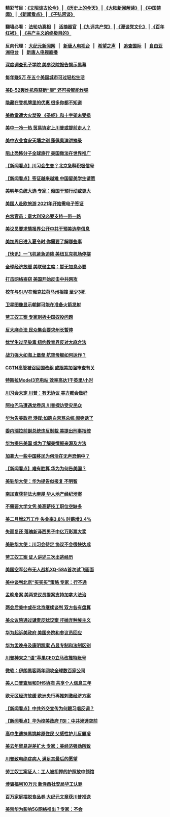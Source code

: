 #### 精彩节目：[《文昭谈古论今》](http://155.138.205.71/wenzhao) | [《历史上的今天》](http://155.138.205.71/today-in-history) | [《大陆新闻解读》](http://155.138.205.71/ntdtv-comedy) | [《中国禁闻》](http://155.138.205.71/ntdtv-news) | [《新闻看点》](http://155.138.205.71/news-insight) | [《子弘闲谈》](http://155.138.205.71/zihongxiantan/) 

 #### 翻墙必看： [法轮功真相](http://155.138.205.71:10000/videos/truth.html) &nbsp;&nbsp;|&nbsp;&nbsp; [活摘器官](http://155.138.205.71:10000/videos/res/Organs/) &nbsp;&nbsp;|[《九评共产党》](http://155.138.205.71:10000/videos/jiuping) | [《漫谈党文化》](http://155.138.205.71:10000/videos/mtdwh) | [《百年红祸》](http://155.138.205.71:10000/videos/bnhh) | [《共产主义的终极目的》](http://155.138.205.71:10000/videos/res/zjmd) 

 #### 反向代理： [大纪元新闻网](http://155.138.205.71:10080/) &nbsp;&nbsp;|&nbsp;&nbsp; [新唐人电视台](http://155.138.205.71:8000/) &nbsp;&nbsp;|&nbsp;&nbsp; [希望之声](http://155.138.205.71:8200/) &nbsp;&nbsp;|&nbsp;&nbsp; [追查国际](http://155.138.205.71:10010/) &nbsp;&nbsp;|&nbsp;&nbsp; [自由亚洲电台](http://155.138.205.71:9800/) &nbsp;&nbsp;|&nbsp;&nbsp; [新唐人电视直播](http://155.138.205.71/) 

#### [深度调查孔子学院 美参议院报告揭示黑幕](../pages/nsc412/n11100131.md?t=03101536) 

#### [每年赚5万 在五个美国城市可过轻松生活](../pages/nsc412/n11085295.md?t=03101536) 

#### [美B-52轰炸机将获新“眼” 还可投智能炸弹](../pages/nsc412/n11095449.md?t=03101536) 

#### [隐藏在登机牌里的优惠 很多你都不知道](../pages/nsc412/n11029660.md?t=03101536) 

#### [美教堂遭大火焚毁 《圣经》和十字架未受损](../pages/nsc412/n11102335.md?t=03101536) 

#### [美中一冷一热 贸易协定上川普或提前走人？](../pages/nsc412/n11102055.md?t=03101536) 

#### [美中农业食安天壤之别 蓬佩奥演讲摘录](../pages/nsc412/n11102067.md?t=03101536) 

#### [阻止恐怖分子全球旅行 美国做法在世界推广](../pages/nsc412/n11101930.md?t=03101536) 

#### [【新闻看点】川习会生变？北京急释积极信号](../pages/nsc412/n11101718.md?t=03101536) 

#### [【新闻看点】签证越来越难 中国留美学生请愿](../pages/nsc412/n11101670.md?t=03101536) 

#### [美明年总统大选 专家：俄国干预行动或更大](../pages/nsc412/n11101775.md?t=03101536) 

#### [美国人赴欧旅游 2021年开始需电子签证](../pages/nsc412/n11101643.md?t=03101536) 

#### [白宫官员：意大利没必要支持一带一路](../pages/nsc412/n11101722.md?t=03101536) 

#### [美议员要求情报界公开中共干预美选举信息](../pages/nsc412/n11101681.md?t=03101536) 

#### [美加周日进入夏令时 你需要了解哪些事](../pages/nsc412/n11100102.md?t=03101536) 

#### [【快讯】一飞机紧急迫降 美纽瓦克机场停摆](../pages/nsc412/n11101574.md?t=03101536) 

#### [全球经济放缓 美联储主席：暂无加息必要](../pages/nsc412/n11101557.md?t=03101536) 

#### [打击网络盗窃 美国开始反击中共网攻](../pages/nsc412/n11099537.md?t=03101536) 

#### [校车与SUV在俄克拉荷马州相撞 至少3死](../pages/nsc412/n11101497.md?t=03101536) 

#### [卫星图像显示朝鲜可能在准备火箭发射](../pages/nsc412/n11101436.md?t=03101536) 

#### [劳工奴工案 专家剖析中国奴役问题](../pages/nsc412/n11100805.md?t=03101536) 

#### [反大麻合法 民众集会要求州长暂停](../pages/nsc412/n11100827.md?t=03101536) 

#### [忧学生过早染毒 纽约教育界反对大麻合法](../pages/nsc412/n11100822.md?t=03101536) 

#### [战力强大如海上堡垒 航空母舰如何运作？](../pages/nsc412/n11101107.md?t=03101536) 

#### [CGTN高管被召回国改组 或跟美加强审查有关](../pages/nsc412/n11100865.md?t=03101536) 

#### [特斯拉Model3充电站 效率高达1千英里/小时](../pages/nsc412/n11100121.md?t=03101536) 

#### [川习会未定 川普：有无协议 美方都会做好](../pages/nsc412/n11099895.md?t=03101536) 

#### [阿拉巴马遭遇龙卷风 川普探访受灾民众](../pages/nsc412/n11100206.md?t=03101536) 

#### [华为告美政府 港媒:如跑白宫骂总统 闹笑话了](../pages/nsc412/n11100135.md?t=03101536) 

#### [委内瑞拉前副总统违反制裁 美提出刑事指控](../pages/nsc412/n11100172.md?t=03101536) 

#### [华为提告美国 或为了解美情报来源及方法](../pages/nsc412/n11100009.md?t=03101536) 

#### [加拿大一些中国移民为何活在无声恐惧中？](../pages/nsc412/n11100069.md?t=03101536) 

#### [【新闻看点】难有胜算 华为为何告美国？](../pages/nsc412/n11099574.md?t=03101536) 

#### [美驻华大使：华为提告似报复 不明智](../pages/nsc412/n11099847.md?t=03101536) 

#### [南加查获非法大麻屋 华人地产经纪涉案](../pages/nsc412/n11100010.md?t=03101536) 

#### [不需要大学文凭 美高薪技工职位空缺多](../pages/nsc412/n11097360.md?t=03101536) 

#### [美二月增2万工作 失业率3.8% 时薪增3.4%](../pages/nsc412/n11099370.md?t=03101536) 

#### [失而复还 落魄新泽西男子中亿万彩票大奖](../pages/nsc412/n11099301.md?t=03101536) 

#### [美驻华大使：川习会待定 协议不会很快达成](../pages/nsc412/n11098929.md?t=03101536) 

#### [劳工奴工案 证人讲述三次出逃经历](../pages/nsc412/n11098191.md?t=03101536) 

#### [美国空军公布无人战机XQ-58A首次试飞画面](../pages/nsc412/n11098760.md?t=03101536) 

#### [美中谈判北京“买买买”策略 专家：行不通](../pages/nsc412/n11098010.md?t=03101536) 

#### [孟晚舟案 美两党议员提案支持加拿大法治](../pages/nsc412/n11097898.md?t=03101536) 

#### [两会后美中或在北京继续谈判 双方各有盘算](../pages/nsc412/n11097321.md?t=03101536) 

#### [美众议院通过谴责反犹议案 吁抛弃种族主义](../pages/nsc412/n11097567.md?t=03101536) 

#### [华为起诉美政府 美国务院和参议员回应](../pages/nsc412/n11097131.md?t=03101536) 

#### [华为孟晚舟及康明凯案 凸显专制和法制区别](../pages/nsc412/n11096919.md?t=03101536) 

#### [川普神来之“语”苹果CEO立马改推特账号](../pages/nsc412/n11097470.md?t=03101536) 

#### [微软：伊朗黑客两年网攻全球数百家公司](../pages/nsc412/n11097168.md?t=03101536) 

#### [美人口普查局和DHS协商 共享个人信息三年](../pages/nsc412/n11097046.md?t=03101536) 

#### [欧元区经济放缓 欧洲央行再推刺激经济方案](../pages/nsc412/n11097207.md?t=03101536) 

#### [【新闻看点】中共外交宣传为何跟习唱反调？](../pages/nsc412/n11097080.md?t=03101536) 

#### [【新闻看点】华为控美政府 FBI：中共渗透空前](../pages/nsc412/n11096795.md?t=03101536) 

#### [高中生遭抺黑挑衅原住民 父感性护儿反霸凌](../pages/nsc412/n11096761.md?t=03101536) 

#### [美去年贸易逆差扩大 专家：美经济强劲所致](../pages/nsc412/n11096911.md?t=03101536) 

#### [川普致电绝症病人 满足其最后的愿望](../pages/nsc412/n11096457.md?t=03101536) 

#### [劳工奴工案证人：工人被扣押的护照放中领馆](../pages/nsc412/n11095385.md?t=03101536) 

#### [涉骗福利10万元 新泽西社安局华工认罪](../pages/nsc412/n11095382.md?t=03101536) 

#### [百万家庭摆脱食品券 大纪元文章获川普推送](../pages/nsc412/n11094215.md?t=03101536) 

#### [美禁华为影响5G网络推出？专家：不会](../pages/nsc412/n11094421.md?t=03101536) 

